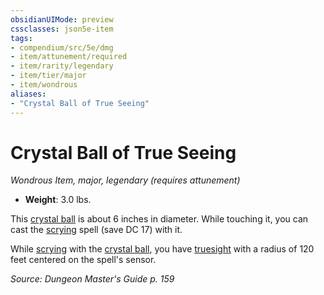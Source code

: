 ```yaml
---
obsidianUIMode: preview
cssclasses: json5e-item
tags:
- compendium/src/5e/dmg
- item/attunement/required
- item/rarity/legendary
- item/tier/major
- item/wondrous
aliases: 
- "Crystal Ball of True Seeing"
---
```

# Crystal Ball of True Seeing
*Wondrous Item, major, legendary (requires attunement)*  

- **Weight**: 3.0 lbs.

This [crystal ball](4-Resources/Compendium/items/crystal-ball.md) is about 6 inches in diameter. While touching it, you can cast the [scrying](4-Resources/Compendium/spells/scrying.md) spell (save DC 17) with it.

While [scrying](4-Resources/Compendium/spells/scrying.md) with the [crystal ball](4-Resources/Compendium/items/crystal-ball.md), you have [truesight](4-Resources/Compendium/rules/senses.md#truesight) with a radius of 120 feet centered on the spell's sensor.

*Source: Dungeon Master's Guide p. 159*
